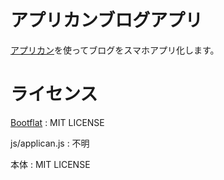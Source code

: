 # アプリカンブログアプリ

[アプリカン](http://www.applican.com/)を使ってブログをスマホアプリ化します。

# ライセンス

[Bootflat](http://bootflat.github.io/)
: MIT LICENSE

js/applican.js 
: 不明

本体
: MIT LICENSE

